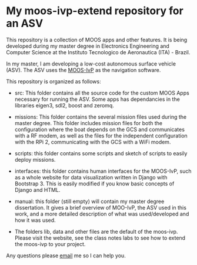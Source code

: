 My moos-ivp-extend repository for an ASV
========================================

This repository is a collection of MOOS apps and other features. It is being developed during my master degree in Electronics Engineering and Computer Science at the Instituto Tecnologico de Aeronautica (ITA) - Brazil.

In my master, I am developing a low-cost autonomous surface vehicle (ASV). The ASV uses the [MOOS-IvP](<www.moos-ivp.org>) as the navigation software. 

This repository is organized as follows:

-   src: This folder contains all the source code for the custom MOOS Apps necessary for running the ASV. Some apps has dependancies in the libraries eigen3, sdl2, boost and zeromq.

-   missions: This folder contains the several mission files used during the master degree. This folder includes mission files for both the configuration where the boat depends on the GCS and communicates with a RF modem, as well as the files for the independent configuration with the RPi 2, communicating with the GCS with a WiFi modem.

-   scripts: this folder contains some scripts and sketch of scripts to easily deploy missions.

-   interfaces: this folder contains human interfaces for the MOOS-IvP, such as a whole website for data visualization written in Django with Bootstrap 3. This is easily modified if you know basic concepts of Django and HTML.

-   manual: this folder (still empty) will contain my master degree dissertation. It gives a brief overview of MOO-IvP, the ASV used in this work, and a more detailed description of  what was used/developed and how it was used.

-   The folders lib, data and other files are the default of the moos-ivp. Please visit the website, see the class notes labs to see how to extend the moos-ivp to your project.

Any questions please [email](<mailto:issamattos.david@gmail.com>) me so I can help you.
